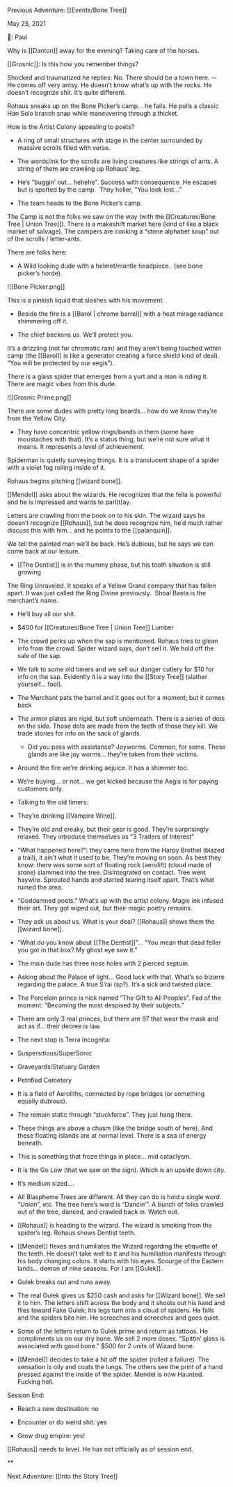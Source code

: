 Previous Adventure: [[Events/Bone Tree]]

May 25, 2021

🐐: Paul

Why is [[Danton]] away for the evening? Taking care of the horses.

[[Grosnic]]: Is this how you remember things?

Shocked and traumatized he replies: No. There should be a town here. -- He comes off very antsy. He doesn’t know what’s up with the rocks. He doesn’t recognize shit. It’s quite different.  

Rohaus sneaks up on the Bone Picker’s camp… he fails. He pulls a classic Han Solo branch snap while maneuvering through a thicket. 

How is the Artist Colony appealing to poets?

* A ring of small structures with stage in the center surrounded by massive scrolls filled with verse. 
    
* The words/ink for the scrolls are living creatures like strings of ants. A string of them are crawling up Rohaus’ leg.
    
* He’s “buggin’ out… hehehe”. Success with consequence. He escapes but is spotted by the camp.  They holler, “You look lost…”
    
* The team heads to the Bone Picker’s camp.

The Camp is not the folks we saw on the way (with the [[Creatures/Bone Tree | Union Tree]]). There is a makeshift market here (kind of like a black market of salvage). The campers are cooking a “stone alphabet soup” out of the scrolls / letter-ants. 

There are folks here:

* A Wild looking dude with a helmet/mantle headpiece.  (see bone picker’s horde).
    
![[Bone PIcker.png]]

This is a pinkish liquid that sloshes with his movement. 

* Beside the fire is a [[Barol | chrome barrel]] with a heat mirage radiance shimmering off it.
    
* The chief beckons us. We’ll protect you.
    

  

It’s a drizzling (not for chromatic rain) and they aren’t being touched within camp (the [[Barol]] is like a generator creating a force shield kind of deal). “You will be protected by our aegis”). 

  

There is a glass spider that emerges from a yurt and a man is riding it. There are magic vibes from this dude.

![[Grosnic Prime.png]]
  

There are some dudes with pretty long beards… how do we know they’re from the Yellow City.

* They have concentric yellow rings/bands in them (some have moustaches with that). It’s a status thing, but we’re not sure what it means. It represents a level of achievement. 
    

  

Spiderman is quietly surveying things. It is a translucent shape of a spider with a violet fog roiling inside of it. 

  

Rohaus begins pitching [[wizard bone]]. 

  

[[Mendel]] asks about the wizards. He recognizes that the fella is powerful and he is impressed and wants to parl(t)ay.

  

Letters are crawling from the book on to his skin. The wizard says he doesn’t recognize [[Rohaus]], but he does recognize him, he’d much rather discuss this with him… and he points to the [[palanquin]].

  

We tell the painted man we’ll be back. He’s dubious, but he says we can come back at our leisure. 

  

* [[The Dentist]] is in the mummy phase, but his tooth situation is still growing
    

  

The Ring Unraveled. It speaks of a Yellow Grand company that has fallen apart. It was just called the Ring Divine previously.  Shoal Basta is the merchant’s name.

* He’ll buy all our shit.
* $400 for [[Creatures/Bone Tree | Union Tree]] Lumber
* The crowd perks up when the sap is mentioned. Rohaus tries to glean info from the crowd. Spider wizard says, don’t sell it. We hold off the sale of the sap.  
* We talk to some old timers and we sell our danger cutlery for $10 for info on the sap. Evidently it is a way into the [[Story Tree]] (slather yourself… fool).     
* The Merchant pats the barrel and it goes out for a moment; but it comes back
* The armor plates are rigid, but soft underneath. There is a series of dots on the side. Those dots are made from the teeth of those they kill. We trade stories for info on the sack of glands.
	- Did you pass with assistance? Joyworms. Common, for some. These glands are like joy worms… they’re taken from their victims. 
* Around the fire we’re drinking aejuice. It has a shimmer too. 
* We’re buying… or not… we get kicked because the Aegis is for paying customers only.
* Talking to the old timers:
* They’re drinking [[Vampire Wine]]. 
* They’re old and creaky, but their gear is good. They’re surprisingly relaxed. They introduce themselves as “3 Traders of Interest”
* “What happened here?”: they came here from the Harpy Brothel (blazed a trail), it ain’t what it used to be. They’re moving on soon. As best they know: there was some sort of floating rock (aerolift) (cloud made of stone) slammed into the tree. Disintegrated on contact. Tree went haywire. Sprouted hands and started tearing itself apart. That’s what ruined the area.
* “Goddamned poets.” What’s up with the artist colony. Magic ink infused their art. They got wiped out, but their magic poetry remains. 
* They ask us about us. What is your deal? [[Rohaus]] shows them the [[wizard bone]]. 
* “What do you know about [[The Dentist]]”... “You mean that dead feller you got in that box? My ghost eye saw it.” 
* The main dude has three nose holes with 2 pierced septum.
    
* Asking about the Palace of light… Good luck with that. What’s so bizarre regarding the palace. A true S’rai (sp?). It’s a sick and twisted place. 
    

* The Porcelain prince is nick named “The Gift to All Peoples”. Fad of the moment: “Becoming the most despised by their subjects.”
    
* There are only 3 real princes, but there are 97 that wear the mask and act as if… their decree is law. 
    

* The next stop is Terra Incognita:
    

* Suspersitious/SuperSonic
    
* Graveyards/Statuary Garden
    
* Petrified Cemetery
    
* It is a field of Aeroliths, connected by rope bridges (or something equally dubious).
    
* The remain static through “stuckforce”. They just hang there.
    
* These things are above a chasm (like the bridge south of here). And these floating islands are at normal level. There is a sea of energy beneath. 
    
* This is something that froze things in place… mid cataclysm. 
    
* It is the Go Low (that we saw on the sign). Which is an upside down city.
    
* It’s medium sized…. 
    

* All Blaspheme Trees are different. All they can do is hold a single word. “Union”, etc. The tree here’s word is “Dancin’”. A bunch of folks crawled out of the tree, danced, and crawled back in. Watch out. 
    
* [[Rohaus]] is heading to the wizard. The wizard is smoking from the spider’s leg. Rohaus shows Dentist teeth. 
    
* [[Mendel]] flexes and humiliates the Wizard regarding the etiquette of the teeth. He doesn’t take well to it and his humiliation manifests through his body changing colors. It starts with his eyes. Scourge of the Eastern lands… demon of nine seasons. For I am [[Gulek]].
    
* Gulek breaks out and runs away.
    
* The real Gulek gives us $250 cash and asks for [[Wizard bone]]. We sell it to him. The letters shift across the body and it shoots out his hand and flies toward Fake Gulek; his legs turn into a cloud of spiders. He falls and the spiders bite him. He screeches and screeches and goes quiet.
    
* Some of the letters return to Gulek prime and return as tattoos. He compliments us on our dry bone. We sell 2 more doses. “Spittin’ glass is associated with good bone.” $500 for 2 units of Wizard bone. 
    
* [[Mendel]] decides to take a hit off the spider (rolled a failure). The sensation is oily and coats the lungs. The others see the print of a hand pressed against the inside of the spider. Mendel is now Haunted. Fucking hell.
    

  

Session End:

* Reach a new destination: no
    
* Encounter or do weird shit: yes
    
* Grow drug empire: yes!
    

  

[[Rohaus]] needs to level. He has not officially as of session end.

**

Next Adventure: [[Into the Story Tree]]